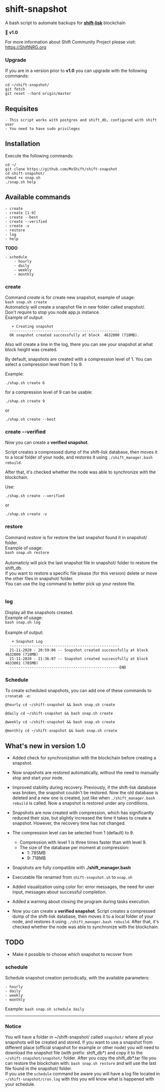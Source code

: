 # shift-snapshot
A bash script to automate backups for [**shift-lisk**](https://github.com/ShiftNrg/shift-lisk) blockchain

🎉 **v1.0**

For more information about Shift Community Project please visit: https://ShiftNRG.org

### Upgrade

If you are in a version prior to **v1.0** you can upgrade with the following commands:

```
cd ~/shift-snapshot/ 
git fetch
git reset --hard origin/master
```

## Requisites
    - This script works with postgres and shift_db, configured with shift user
    - You need to have sudo privileges

## Installation

Execute the following commands:
```
cd ~/
git clone https://github.com/MxShift/shift-snapshot
cd shift-snapshot/
chmod +x snap.sh
./snap.sh help
```

## Available commands

    - create
    - create [1-9]
    - create --best
    - create --verified
    - create -v
    - restore
    - log
    - help

**TODO**

    - schedule
		- hourly
		- daily
		- weekly
		- monthly

### create

Command _create_ is for create new snapshot, example of usage:<br>
`bash snap.sh create`<br>
Automaticly will create a snapshot file in new folder called snapshot/.<br>
Don't require to stop you node app.js instance.<br>
Example of output:<br>
```
   + Creating snapshot                                
  -------------------------------------------------- 
  OK snapshot created successfully at block  4632000 (718MB).
```
Also will create a line in the log, there you can see your snapshot at what block height was created.<br>

By default, snapshots are created with a compression level of 1. You can select a compression level from 1 to 9.

Example:
```
./shap.sh create 6
```

for a compression level of 9 can be usable:
```
./shap.sh create 9
```
or
```
./shap.sh create --best
```

### create --verified

Now you can create a **verified snapshot**.

Script creates a compressed dump of the shift-lisk database, then moves it to a local folder of your node, and restores it using `./shift_manager.bash rebuild`. 

After that, it's checked whether the node was able to synchronize with the blockchain.

Use:

```
./shap.sh create --verified
```

or

```
./shap.sh create -v
```

### restore

Command _restore_ is for restore the last snapshot found it in snapshot/ folder.<br>
Example of usage:<br>
`bash snap.sh restore`<br>
<br>
Automaticly will pick the last snapshot file in snapshot/ folder to restore the shift_db.<br>
If you want to restore a specific file please (for this version) delete or move the other files in snapshot/ folder.<br>
You can use the _log_ command to better pick up your restore file.<br>
<br>

### log
Display all the snapshots created. <br>
Example of usage:<br>
`bash snap.sh log`<br>
<br>
Example of output:<br>
```
   + Snapshot Log                                                                  
  --------------------------------------------------                               
  21-11-2020 - 20:59:06 -- Snapshot created successfully at block  4632000 (718MB)  
  21-11-2020 - 21:36:07 -- Snapshot created successfully at block  4633001 (785MB)  
  --------------------------------------------------END                            
```

### Schedule

To create scheduled snapshots, you can add one of these commands to `cronatab -e`:

```
@hourly cd ~/shift-snapshot && bash snap.sh create

@daily cd ~/shift-snapshot && bash snap.sh create

@weekly cd ~/shift-snapshot && bash snap.sh create

@monthly cd ~/shift-snapshot && bash snap.sh create
```

## What's new in version 1.0

+ Added check for synchronization with the blockchain before creating a snapshot.

+ Now snapshots are restored automatically, without the need to manually stop and start your node.

+ Improved stability during recovery. Previously, if the shift-lisk database was broken, the snapshot couldn't be restored. Now the old database is deleted and a new one is created, just like when `./shift_manager.bash rebuild` is called. Now a snapshot is restored under any conditions.

+ Snapshots are now created with compression, which has significantly reduced their size, but slightly increased the time it takes to create a snapshot. However, the recovery time has not changed.

+ The compression level can be selected from 1 (default) to 9. 
  * Compression with level 1 is three times faster than with level 9. 
  * The size of the database per moment at compression:
    *  1: 785MB
    *  9: 718MB

+ Snapshots are fully compatible with **./shift_manager.bash**

+ Executable file renamed from `shift-snapshot.sh` to `snap.sh`

+ Added visualization using color for: error messages, the need for user input, messages about successful completion.

+ Added a warning about closing the program during tasks execution.

+ Now you can create a **verified snapshot**.
Script creates a compressed dump of the shift-lisk database, then moves it to a local folder of your node, and restores it using `./shift_manager.bash rebuild`. 
After that, it's checked whether the node was able to synchronize with the blockchain.




## TODO

- Make it possible to choose which snapshot to recover from

### schedule

Schedule snapshot creation periodically, with the available parameters:

    - hourly
    - daily
    - weekly
    - monthly

Example: `bash snap.sh schedule daily`
<br>

-------------------------------------------------------------

### Notice

You will have a folder in ~/shift-snapshot/ called `snapshot/` where all your snapshots will be created and stored.
If you want to use a snapshot from different place (official snapshot for example or other node) you will need to download the snapshot file (with prefix: shift_db*) and copy it to the `~/shift-snapshot/snapshot/` folder.
After you copy the shift_db*.tar file you can restore the blockchain with: `bash snap.sh restore` and will use the last file found in the snapshot/ folder.<br>
If you use the `schedule` command be aware you will have a log file located in `~/shift-snapshot/cron.log` with this you will know what is happened with your schedule.
